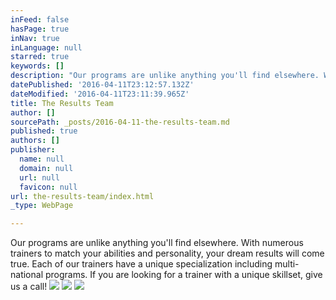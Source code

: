 ```yaml
---
inFeed: false
hasPage: true
inNav: true
inLanguage: null
starred: true
keywords: []
description: "Our programs are unlike anything you'll find elsewhere. With numerous trainers to match your abilities and personality, your dream results will come true. Each of our trainers have a unique specialization including multi-national programs. If you are looking for a trainer with a unique skillset, give us a call!"
datePublished: '2016-04-11T23:12:57.132Z'
dateModified: '2016-04-11T23:11:39.965Z'
title: The Results Team
author: []
sourcePath: _posts/2016-04-11-the-results-team.md
published: true
authors: []
publisher:
  name: null
  domain: null
  url: null
  favicon: null
url: the-results-team/index.html
_type: WebPage

---
```

Our programs are unlike anything you'll find elsewhere. With numerous trainers to match your abilities and personality, your dream results will come true. Each of our trainers have a unique specialization including multi-national programs. If you are looking for a trainer with a unique skillset, give us a call!
![](https://the-grid-user-content.s3-us-west-2.amazonaws.com/20fccfd7-23c2-4a27-8ccf-4e803f93ebfc.jpg)
![](https://the-grid-user-content.s3-us-west-2.amazonaws.com/d852e79b-6d50-412f-9108-0f16f6824def.jpg)
![](https://the-grid-user-content.s3-us-west-2.amazonaws.com/e68d29cf-ce5c-481f-b21d-3c356351df76.jpg)